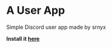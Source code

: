 # A User App

Simple Discord user app made by srnyx

**Install it [here](https://a-user-app.srnyx.com/invite)**
